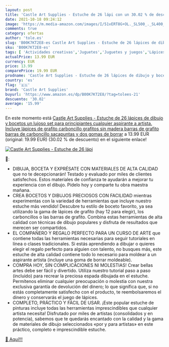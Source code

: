 ```yaml
---
layout: post
title: 'Castle Art Supplies - Estuche de 26 lápi con un 30.02 % de descuento'
date: 2021-10-18 09:24:12
image: 'https://m.media-amazon.com/images/I/51vERT8G+OL._SL500_._SL400_.jpg'
comments: true
category: ofertas
author: 'tole.es'
slug: 'B00K7KT2E8-es Castle Art Supplies - Estuche de 26 lápices de dibujo y...'
sku: 'B00K7KT2E8-es'
tags: [ 'Actividades creativas','Juguetes','Juguetes y juegos','Lápices de colores para niños','Material de escritura y dibujo para niños','borrar','castle art supplies','de','gomas','lápices', ]
actualPrice: 13.99 EUR
currency: EUR
price: 13.99
comparePrice: 19.99 EUR
prodname: 'Castle Art Supplies - Estuche de 26 lápices de dibujo y bocetos  un lujoso set para principiantes  cualquier aspirante a artista. Incluye lápices de grafito  carboncillo  grafitos sin madera  barras de grafito  barras de carboncillo  sacapuntas y dos gomas de borrar'
country: 'es'
flag: '🇪🇸'
brand: 'Castle Art Supplies'
buyurl: 'https://www.amazon.es/dp/B00K7KT2E8/?tag=tolees-21'
descuento: '30.02'
average: '15.99'
---
```


En este momento está [Castle Art Supplies - Estuche de 26 lápices de dibujo y bocetos  un lujoso set para principiantes  cualquier aspirante a artista. Incluye lápices de grafito  carboncillo  grafitos sin madera  barras de grafito  barras de carboncillo  sacapuntas y dos gomas de borrar](https://www.amazon.es/dp/B00K7KT2E8/?tag=tolees-21) a 13.99 EUR (original: 19.99 EUR) (30.02 %  de descuento) en el siguiente enlace!

[![Castle Art Supplies - Estuche de 26 lápi](https://m.media-amazon.com/images/I/51vERT8G+OL._SL500_._SL400_.jpg)](https://www.amazon.es/dp/B00K7KT2E8/?tag=tolees-21)

🔎:

- DIBUJA, BOCETA Y EXPRÉSATE CON MATERIALES DE ALTA CALIDAD que no te decepcionarán! Testado y evaluado por miles de clientes satisfechos. Estos materiales de confianza te ayudarán a mejorar tu experiencia con el dibujo. Pídelo hoy y comparte tu obra maestra mañana.
- CREA BOCETOS Y DIBUJOS PRECIOSOS CON FACILIDAD mientras experimentas con la variedad de herramientas que incluye nuestro estuche más vendido! Descubre tu estilo de boceto favorito, ya sea utilizando la gama de lápices de grafito (hay 12 para elegir), los carboncillos o las barras de grafito. Combina estas herramientas de alta calidad con técnicas de dibujo populares y disfruta de resultados que merecen ser compartidos.
- EL COMPAÑERO Y REGALO PERFECTO PARA UN CURSO DE ARTE que contiene todas las herramientas necesarias para seguir tutoriales en línea o clases tradicionales. Si estás aprendiendo a dibujar o quieres elegir el regalo perfecto para alguien con talento, no busques más, este estuche de alta calidad contiene todo lo necesario para moldear a un aspirante artista (incluye una goma de borrar moldeable).
- COMPRA HOY, SIN COMPLICACIONES NI MOLESTIAS! Crear bellas artes debe ser fácil y divertido. Utiliza nuestro tutorial paso a paso (incluido) para recrear la preciosa espada dibujada en el estuche. Permítenos eliminar cualquier preocupación o molestia con nuestra exclusiva garantía de devolución del dinero; lo que significa que, si no estás completamente satisfecho con el producto, te reembolsaremos el dinero y conservarás el juego de lápices.
- COMPLETO, PRÁCTICO Y FÁCIL DE USAR. ¡Este popular estuche de pinturas incluye todas las herramientas imprescindibles que cualquier artista necesita! Disfrutado por miles de artistas (consolidados y en potencia), sabemos que te quedarás encantado con la calidad y la gama de materiales de dibujo seleccionados «por y para artistas» en este práctico, completo e imprescindible estuche.

[🛒 Aquí!!!](https://www.amazon.es/dp/B00K7KT2E8/?tag=tolees-21)
